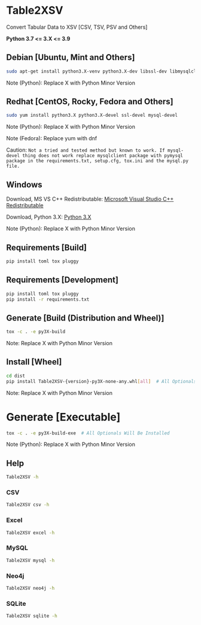 # Table2XSV
Convert Tabular Data to XSV [CSV, TSV, PSV and Others]

**Python 3.7 <= 3.X <= 3.9**

## Debian [Ubuntu, Mint and Others]
```bash
sudo apt-get install python3.X-venv python3.X-dev libssl-dev libmysqlclient-dev build-essential
```
Note (Python): Replace X with Python Minor Version

## Redhat [CentOS, Rocky, Fedora and Others]
```bash
sudo yum install python3.X python3.X-devel ssl-devel mysql-devel
```
Note (Python): Replace X with Python Minor Version

Note (Fedora): Replace yum with dnf

Caution: ```Not a tried and tested method but known to work. If mysql-devel thing does not work replace mysqlclient package with pymysql package in the requirements.txt, setup.cfg, tox.ini and the mysql.py file.```

## Windows
Download, MS VS C++ Redistributable: [Microsoft Visual Studio C++ Redistributable]

Download, Python 3.X: [Python 3.X]

Note (Python): Replace X with Python Minor Version

## Requirements [Build]
```bash
pip install toml tox pluggy
```

## Requirements [Development]
```bash
pip install toml tox pluggy
pip install -r requirements.txt
```

## Generate [Build (Distribution and Wheel)]
```bash
tox -c . -e py3X-build
```

Note: Replace X with Python Minor Version

## Install [Wheel]
```bash
cd dist
pip install Table2XSV-{version}-py3X-none-any.whl[all]  # All Optionals Will Be Installed
```
Note: Replace X with Python Minor Version

# Generate [Executable]
```bash
tox -c . -e py3X-build-exe  # All Optionals Will Be Installed
```
Note (Python): Replace X with Python Minor Version

## Help
```bash
Table2XSV -h
```

### CSV
```bash
Table2XSV csv -h
```

### Excel
```bash
Table2XSV excel -h
```

### MySQL
```bash
Table2XSV mysql -h
```

### Neo4j
```bash
Table2XSV neo4j -h
```

### SQLite
```bash
Table2XSV sqlite -h
```

[Microsoft Visual Studio C++ Redistributable]: https://www.microsoft.com/en-in/download/details.aspx?id=48145
[Python 3.X]: https://www.python.org/downloads/windows/
